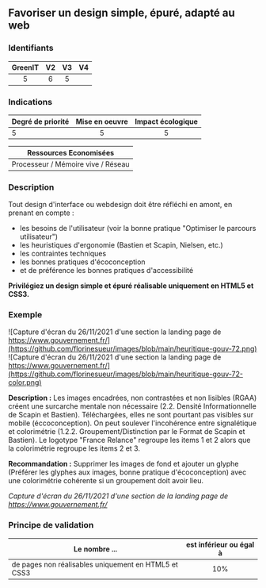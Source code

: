 ## Favoriser un design simple, épuré, adapté au web

### Identifiants

| GreenIT |  V2  |  V3  |  V4  |
|:-------:|:----:|:----:|:----:|
|  5    | 6  | 5  |      |

### Indications

| Degré de priorité |      Mise en oeuvre       |  Impact écologique    | 
|-------------------|:-------------------------:|:---------------------:|
| 5       | 5                  | 5                  | 


|Ressources Economisées                                      |
|:----------------------------------------------------------:|
| Processeur / Mémoire vive / Réseau   |

### Description

Tout design d'interface ou webdesign doit être réfléchi en amont, en prenant en compte :
- les besoins de l'utilisateur (voir la bonne pratique "Optimiser le parcours utilisateur")
- les heuristiques d'ergonomie (Bastien et Scapin, Nielsen, etc.)
- les contraintes techniques
- les bonnes pratiques d'écoconception
- et de préférence les bonnes pratiques d'accessibilité

**Privilégiez un design simple et épuré réalisable uniquement en HTML5 et CSS3.**

### Exemple

![Capture d'écran du 26/11/2021 d'une section la landing page de https://www.gouvernement.fr/](https://github.com/florinesueur/images/blob/main/heuritique-gouv-72.png)
![Capture d'écran du 26/11/2021 d'une section la landing page de https://www.gouvernement.fr/](https://github.com/florinesueur/images/blob/main/heuritique-gouv-72-color.png)

**Description :** Les images encadrées, non contrastées et non lisibles (RGAA) créent une surcarche mentale non nécessaire (2.2. Densité Informationnelle de Scapin et Bastien). Téléchargées, elles ne sont pourtant pas visibles sur mobile (éccoconception). On peut soulever l'incohérence entre signalétique et colorimétrie (1.2.2. Groupement/Distinction par le Format de Scapin et Bastien). Le logotype "France Relance" regroupe les items 1 et 2 alors que la colorimétrie regroupe les items 2 et 3.

**Recommandation :** Supprimer les images de fond et ajouter un glyphe (Préférer les glyphes aux images, bonne pratique d'écoconception) avec une colorimétrie cohérente si un groupement doit avoir lieu.

*Capture d'écran du 26/11/2021 d'une section de la landing page de https://www.gouvernement.fr/*


### Principe de validation

| Le nombre ...     | est inférieur ou égal à   |  
|-------------------|:-------------------------:|
|  de pages non réalisables uniquement en HTML5 et CSS3 |  10% |
